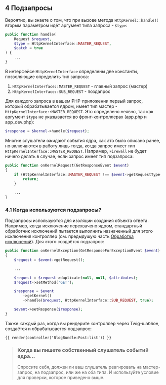 ## 4 Подзапросы

Вероятно, вы знаете о том, что при вызове метода `HttpKernel::handle()` вторым параметром идёт аргумент типа 
запроса - `$type`:

```php
public function handle(
    Request $request,
    $type = HttpKernelInterface::MASTER_REQUEST,
    $catch = true
) {
    ...
}
```

В интерфейсе `HttpKernelInterface` определены две константы, позволяющие определить тип запроса:

1. `HttpKernelInterface::MASTER_REQUEST` - главный запрос (мастер)
2. `HttpKernelInterface::SUB_REQUEST` - поздапрос

Для каждого запроса в вашем PHP-приложении первый запрос, который обрабатывается ядром, имеет тип 
мастер - `HttpKernelInterface::MASTER_REQUEST`. Это определено неявно, так как аргумент `$type` не указывается 
во фронт-контроллерах (app.php и app_dev.php):

```php
$response = $kernel->handle($request);
```

Многие слушатели ожидают события ядра, как это было описано ранее, но включаются в работу лишь тогда, 
когда запрос имеет тип `HttpKernelInterface::MASTER_REQUEST`. Например, `Firewall` не будет ничего делать 
в случае, если запрос имеет тип подзапроса:

```php
public function onKernelRequest(GetResponseEvent $event)
{
    if (HttpKernelInterface::MASTER_REQUEST !== $event->getRequestType()) {
        return;
    }

    ...
}
```

### 4.1 Когда используются подзапросы?

Подзапросы используются для изоляции создания объекта ответа. Например, когда исключение перехвачено ядром, 
стандартный обработчик исключений пытается выполнить назначенный для этого исключения контроллер 
(см. предыдущую часть [Обработка исключений](#exception-handling)). Для этого создаётся подзапрос:

```php
public function onKernelException(GetResponseForExceptionEvent $event)
{
    $request = $event->getRequest();

    ...

    $request = $request->duplicate(null, null, $attributes);
    $request->setMethod('GET');

    $response = $event
        ->getKernel()
        ->handle($request, HttpKernelInterface::SUB_REQUEST, true);

    $event->setResponse($response);
}
```

Также каждый раз, когда вы рендерите контроллер через Twig-шаблон, создаётся и обрабатывается подзапрос:

```twig
{{ render(controller('BlogBundle:Post:list')) }}
```

> ### Когда вы пишете собственный слушатель событий ядра...
> 
> Спросите себя, должен ли ваш слушатель реагировать на мастер-запрос, на подзапрос, или же на оба типа. 
> И используйте условие для проверки, которое приведено выше.